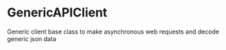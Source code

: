 # GenericAPIClient
Generic client base class to make asynchronous web requests and decode generic json data
